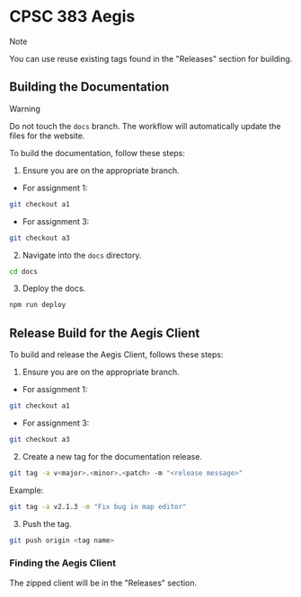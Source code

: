 # CPSC 383 Aegis

> [!NOTE]
> You can use reuse existing tags found in the "Releases" section for building.

## Building the Documentation

> [!WARNING]
> Do not touch the `docs` branch. The workflow will automatically update the files for the website.


To build the documentation, follow these steps:

1. Ensure you are on the appropriate branch.

- For assignment 1:

```bash
git checkout a1
```

- For assignment 3:

```bash
git checkout a3
```

2. Navigate into the `docs` directory.

```bash
cd docs
```

3. Deploy the docs.

```bash
npm run deploy
```

## Release Build for the Aegis Client

To build and release the Aegis Client, follows these steps:

1. Ensure you are on the appropriate branch.

- For assignment 1:

```bash
git checkout a1
```

- For assignment 3:

```bash
git checkout a3
```

2. Create a new tag for the documentation release.

```bash
git tag -a v<major>.<minor>.<patch> -m "<release message>"
```

Example:

```bash
git tag -a v2.1.3 -m "Fix bug in map editor"
```

3. Push the tag.

```bash
git push origin <tag name>
```

### Finding the Aegis Client

The zipped client will be in the "Releases" section.
